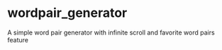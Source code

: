 # wordpair_generator

A simple word pair generator with infinite scroll and favorite word pairs feature
